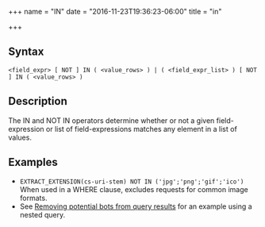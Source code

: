 +++
name = "IN"
date = "2016-11-23T19:36:23-06:00"
title = "in"

+++

## Syntax
	<field_expr> [ NOT ] IN ( <value_rows> ) | ( <field_expr_list> ) [ NOT ] IN ( <value_rows> )

## Description
The IN and NOT IN operators determine whether or not a given field-expression or list of field-expressions matches any element in a list of values.

## Examples
- `EXTRACT_EXTENSION(cs-uri-stem) NOT IN ('jpg';'png';'gif';'ico')`
When used in a WHERE clause, excludes requests for common image formats.
- See [Removing potential bots from query results][article-5] for an example using a nested query.

[article-5]: /Article/5
